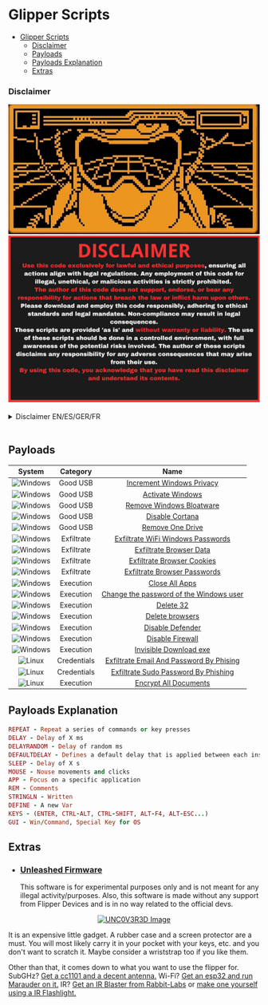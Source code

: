 # Glipper Scripts

- [Glipper Scripts](#glipper-scripts)
    - [Disclaimer](#disclaimer)
  - [Payloads](#payloads)
  - [Payloads Explanation](#payloads-explanation)
  - [Extras](#extras)



### Disclaimer


<div align=center>
  <img src="/main/img/logo-repository-2_0.gif" width="600" /><br>
  <img src="/main/img/DISCLAIMER.png" width="600" />
</div><br>

<details>
<summary>Disclaimer EN/ES/GER/FR</summary>

> [!WARNING] 
> # English
> Use this code exclusively for lawful and ethical purposes, ensuring all actions align with legal regulations. Any employment of this code for illegal, unethical, or malicious activities is strictly prohibited. 
> The author of this code does not support, endorse, or bear any responsibility for actions that breach the law or inflict harm upon others. Please download and employ this code responsibly, adhering to ethical standards and legal mandates. Non-compliance may result in legal consequences.
>
> These scripts are provided 'as is' and without warranty or liability. The use of these scripts should be done in a controlled environment, with full awareness of the potential risks involved. The author of these scripts disclaims any responsibility for any adverse consequences that may arise from their use.
>
> By using this code, you acknowledge that you have read this disclaimer and understand its contents.ims any responsibility for any adverse consequences that may arise from their use.

> [!WARNING] 
> # Deutsch
> Verwenden Sie diesen Code ausschließlich für rechtmäßige und ethische Zwecke und stellen Sie sicher, dass alle Aktionen den gesetzlichen Bestimmungen entsprechen. Jede Verwendung dieses Codes für illegale, unethische oder böswillige Zwecke ist strengstens verboten. Der Autor dieses Codes unterstützt, befürwortet oder übernimmt keine Verantwortung für Handlungen, die gegen das Gesetz verstoßen oder anderen Schaden zufügen. Bitte laden Sie diesen Code herunter und verwenden Sie ihn verantwortungsvoll, unter Einhaltung der ethischen Standards und gesetzlichen Vorschriften. Bei Nichteinhaltung kann es zu rechtlichen Konsequenzen kommen.
> 
> Diese Skripte werden "wie besehen" und ohne Gewährleistung oder Haftung bereitgestellt. Die Verwendung dieser Skripte sollte in einer kontrollierten Umgebung erfolgen, in vollem Bewusstsein der potenziellen Risiken. Der Autor dieser Skripte lehnt jede Verantwortung für negative Folgen ab, die aus ihrer Verwendung entstehen können.
>
> Durch die Verwendung dieses Codes erkennen Sie an, dass Sie diesen Haftungsausschluss gelesen und verstanden haben.

> [!WARNING] 
> # Español
> Utilice este código exclusivamente para fines lícitos y éticos, asegurando que todas las acciones se ajusten a la normativa legal. Cualquier uso de este código para fines ilegales, poco éticos o maliciosos está estrictamente prohibido. El autor de este código no apoya, respalda ni se hace responsable de las acciones que infrinjan la ley o causen daños a terceros. Descargue y utilice este código de forma responsable, respetando las normas éticas y las obligaciones legales. El incumplimiento puede acarrear consecuencias legales.
>
>Estos scripts se proporcionan "tal cual" y sin garantía ni responsabilidad. El uso de estos scripts debe realizarse en un entorno controlado, con plena conciencia de los posibles riesgos. El autor de estos scripts declina cualquier responsabilidad por las consecuencias adversas que puedan surgir de su uso.
>
>Al utilizar este código, reconoce que ha leído este descargo de responsabilidad y que comprende su contenido.

> [!WARNING] 
> # Française
> Utilisez ce code exclusivement à des fins légales et éthiques, en vous assurant que toutes les actions sont conformes à la réglementation juridique. Toute utilisation de ce code à des fins illégales, contraires à l'éthique ou malveillantes est strictement interdite. L'auteur de ce code ne soutient, n'approuve ni ne porte aucune responsabilité pour les actes qui enfreignent la loi ou causent du tort à autrui. Veuillez télécharger et utiliser ce code de manière responsable, en respectant les normes éthiques et les obligations légales. Le non-respect de ces conditions peut entraîner des conséquences juridiques.
>
>Ces scripts sont fournis "tels quels" et sans garantie ni responsabilité. L'utilisation de ces scripts doit être effectuée dans un environnement contrôlé, avec une pleine conscience des risques potentiels encourus. L'auteur de ces scripts décline toute responsabilité pour les conséquences négatives pouvant résulter de leur utilisation.
>
>En utilisant ce code, vous reconnaissez avoir lu cette clause de non-responsabilité et en comprendre le contenu.

</details><br>


## Payloads

|System|Category|Name|
|:--:|:--:|:--:|
|![Windows](https://img.shields.io/badge/Windows-0078D6?style=for-the-badge&logo=windows&logoColor=white)|Good USB|[Increment Windows Privacy](https://github.com/Zenin0/Glipper_Scripts/tree/main/Windows/GoodUSB/Privacy_Windows)
|![Windows](https://img.shields.io/badge/Windows-0078D6?style=for-the-badge&logo=windows&logoColor=white)|Good USB|[Activate Windows](https://github.com/Zenin0/Glipper_Scripts/tree/main/Windows/GoodUSB/Activate_Windows)
|![Windows](https://img.shields.io/badge/Windows-0078D6?style=for-the-badge&logo=windows&logoColor=white)|Good USB|[Remove Windows Bloatware](https://github.com/Zenin0/Glipper_Scripts/tree/main/Windows/GoodUSB/Bloatware_removal)
|![Windows](https://img.shields.io/badge/Windows-0078D6?style=for-the-badge&logo=windows&logoColor=white)|Good USB|[Disable Cortana](https://github.com/Zenin0/Glipper_Scripts/tree/main/Windows/GoodUSB/Disable_Cortana)
|![Windows](https://img.shields.io/badge/Windows-0078D6?style=for-the-badge&logo=windows&logoColor=white)|Good USB|[Remove One Drive](https://github.com/Zenin0/Glipper_Scripts/tree/main/Windows/GoodUSB/OneDrive_Removal)
|![Windows](https://img.shields.io/badge/Windows-0078D6?style=for-the-badge&logo=windows&logoColor=white)|Exfiltrate|[Exfiltrate WiFi Windows Passwords](https://github.com/Zenin0/Glipper_Scripts/tree/main/Windows/Exfilaration/WWifiPasswords)
|![Windows](https://img.shields.io/badge/Windows-0078D6?style=for-the-badge&logo=windows&logoColor=white)|Exfiltrate|[Exfiltrate Browser Data](https://github.com/Zenin0/Glipper_Scripts/tree/main/Windows/Exfilaration/BrowserData)
|![Windows](https://img.shields.io/badge/Windows-0078D6?style=for-the-badge&logo=windows&logoColor=white)|Exfiltrate|[Exfiltrate Browser Cookies](https://github.com/Zenin0/Glipper_Scripts/tree/main/Windows/Exfilaration/ExportCookiesBrowsers)
|![Windows](https://img.shields.io/badge/Windows-0078D6?style=for-the-badge&logo=windows&logoColor=white)|Exfiltrate|[Exfiltrate Browser Passwords](https://github.com/Zenin0/Glipper_Scripts/tree/main/Windows/Exfilaration/SendPasswords)
|![Windows](https://img.shields.io/badge/Windows-0078D6?style=for-the-badge&logo=windows&logoColor=white)|Execution|[Close All Apps](https://github.com/Zenin0/Glipper_Scripts/tree/main/Windows/Executions/CloseAllApps)
|![Windows](https://img.shields.io/badge/Windows-0078D6?style=for-the-badge&logo=windows&logoColor=white)|Execution|[Change the password of the Windows user](https://github.com/Zenin0/Glipper_Scripts/tree/main/Windows/Executions/Change_the_password_of_the_windows_user)
|![Windows](https://img.shields.io/badge/Windows-0078D6?style=for-the-badge&logo=windows&logoColor=white)|Execution|[Delete 32](https://github.com/Zenin0/Glipper_Scripts/tree/main/Windows/Exfilaration/Delete32)
|![Windows](https://img.shields.io/badge/Windows-0078D6?style=for-the-badge&logo=windows&logoColor=white)|Execution|[Delete browsers](https://github.com/Zenin0/Glipper_Scripts/tree/main/Windows/Executions/SendPasswords)
|![Windows](https://img.shields.io/badge/Windows-0078D6?style=for-the-badge&logo=windows&logoColor=white)|Execution|[Disable Defender](https://github.com/Zenin0/Glipper_Scripts/tree/main/Windows/Executions/DisableDefender)
|![Windows](https://img.shields.io/badge/Windows-0078D6?style=for-the-badge&logo=windows&logoColor=white)|Execution|[Disable Firewall](https://github.com/Zenin0/Glipper_Scripts/tree/main/Windows/Executions/DisableFirewall)
|![Windows](https://img.shields.io/badge/Windows-0078D6?style=for-the-badge&logo=windows&logoColor=white)|Execution|[Invisible Download exe](https://github.com/Zenin0/Glipper_Scripts/tree/main/Windows/Executions/Invisible_DownExec)
|![Linux](https://img.shields.io/badge/Linux-FCC624?style=for-the-badge&logo=linux&logoColor=black)|Credentials|[Exfiltrate Email And Password By Phising](https://github.com/Zenin0/Glipper_Scripts/tree/main/Linux/Exfiltration/ExfiltrateEmailAndPasswordByPhising)
|![Linux](https://img.shields.io/badge/Linux-FCC624?style=for-the-badge&logo=linux&logoColor=black)|Credentials|[Exfiltrate Sudo Password By Phishing](https://github.com/Zenin0/Glipper_Scripts/tree/main/Linux/Exfiltration/ExfiltrateSudoPasswordByPhising)
|![Linux](https://img.shields.io/badge/Linux-FCC624?style=for-the-badge&logo=linux&logoColor=black)|Execution|[Encrypt All Documents](https://github.com/Zenin0/Glipper_Scripts/tree/main/Linux/Execution/EncryptAllDocuments_Linux)



## Payloads Explanation

```ruby
REPEAT - Repeat a series of commands or key presses
DELAY - Delay of X ms
DELAYRANDOM - Delay of random ms
DEFAULTDELAY - Defines a default delay that is applied between each instruction
SLEEP - Delay of X s
MOUSE - Nouse movements and clicks
APP - Focus on a specific application
REM - Comments
STRINGLN - Written
DEFINE - A new Var
KEYS - (ENTER, CTRL-ALT, CTRL-SHIFT, ALT-F4, ALT-ESC...)
GUI - Win/Command, Special Key for OS
```

## Extras

- ### [Unleashed Firmware](https://github.com/DarkFlippers/unleashed-firmware)
  This software is for experimental purposes only and is not meant for any illegal activity/purposes.
  Also, this software is made without any support from Flipper Devices and is in no way related to the official devs.

<p align="center">
  <a href="https://github.com/UNC0V3R3D/Flipper_Zero-BadUsb">
    <img src="https://user-images.githubusercontent.com/10697207/186202043-26947e28-b1cc-459a-8f20-ffcc7fc0c71c.png" alt="UNC0V3R3D Image" style="width: 40em;">
  </a>
</p>

It is an expensive little gadget. A rubber case and a screen protector are a must. You will most likely carry it in your pocket with your keys, etc. and you don't want to scratch it. Maybe consider a wriststrap too if you like them.

Other than that, it comes down to what you want to use the flipper for. SubGHz? 
[Get a cc1101 and a decent antenna.](https://github.com/quen0n/flipperzero-ext-cc1101)
Wi-Fi? [Get an esp32 and run Marauder on it.](https://github.com/justcallmekoko/ESP32Marauder/wiki/flipper-zero)
IR? [Get an IR Blaster from Rabbit-Labs](https://www.tindie.com/products/tehrabbitt/flipper-zero-ir-blaster/)
or 
[make one yourself using a IR Flashlight.](https://www.reddit.com/r/flipperzero/s/jugaS0pP9R)
